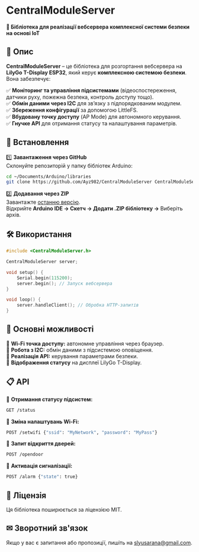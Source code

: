 # **CentralModuleServer**
**📌 Бібліотека для реалізації вебсервера комплексної системи безпеки на основі IoT**  

## **📖 Опис**  
**CentralModuleServer** – це бібліотека для розгортання вебсервера на **LilyGo T-Display ESP32**, який керує **комплексною системою безпеки**. Вона забезпечує:  

✅ **Моніторинг та управління підсистемами** (відеоспостереження, датчики руху, пожежна безпека, контроль доступу тощо).  
✅ **Обмін даними через I2C** для зв’язку з підпорядкованим модулем.  
✅ **Збереження конфігурації** за допомогою LittleFS.  
✅ **Вбудовану точку доступу** (AP Mode) для автономного керування.  
✅ **Гнучке API** для отримання статусу та налаштування параметрів.  

## **🚀 Встановлення**  
1️⃣ **Завантаження через GitHub**  
Склонуйте репозиторій у папку бібліотек Arduino:  
```sh
cd ~/Documents/Arduino/libraries
git clone https://github.com/Ayz982/CentralModuleServer CentralModuleServer
```
2️⃣ **Додавання через ZIP**  
Завантажте [останню версію](https://github.com/Ayz982/CentralModuleServer).  
Відкрийте **Arduino IDE → Скетч → Додати .ZIP бібліотеку →** Виберіть архів.

## **🛠 Використання**
```cpp
#include <CentralModuleServer.h>

CentralModuleServer server;

void setup() {
    Serial.begin(115200);
    server.begin(); // Запуск вебсервера
}

void loop() {
    server.handleClient(); // Обробка HTTP-запитів
}
```

## 🔗 **Основні можливості**  
🔹 **Wi-Fi точка доступу:** автономне управління через браузер.  
🔹 **Робота з I2C:** обмін даними з підсистемою оповіщення.  
🔹 **Реалізація API:** керування параметрами безпеки.  
🔹 **Відображення статусу** на дисплеї LilyGo T-Display.  

## 📋 **API**  
📌 **Отримання статусу підсистем:**  
```bash
GET /status
```
📌 **Зміна налаштувань Wi-Fi:**  
```bash
POST /setwifi {"ssid": "MyNetwork", "password": "MyPass"}
```
📌 **Запит відкриття дверей:**  
```bash
POST /opendoor
```
📌 **Активація сигналізації:**  
```bash
POST /alarm {"state": true}
```

## 📜 **Ліцензія**  
Ця бібліотека поширюється за ліцензією MIT.  

## **✉ Зворотний зв'язок**  
Якщо у вас є запитання або пропозиції, пишіть на [slyusarana@gmail.com](mailto:slyusarana@gmail.com).  
